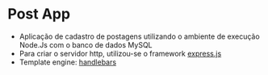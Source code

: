 # Post App
- Aplicação de cadastro de postagens utilizando o ambiente de execução Node.Js com o banco de dados MySQL
- Para criar o servidor http, utilizou-se o framework [express.js](https://expressjs.com/pt-br/)
- Template engine: [handlebars](https://handlebarsjs.com/) 
